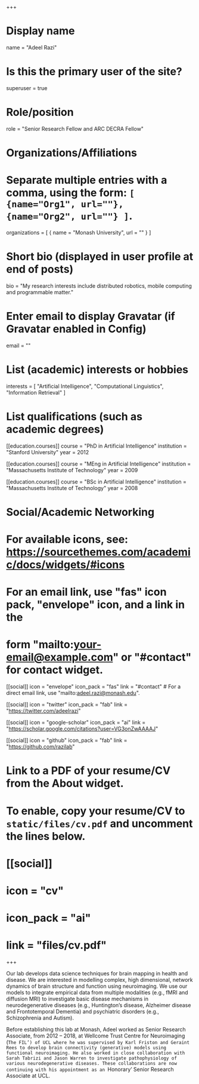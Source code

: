 +++
# Display name
name = "Adeel Razi"

# Is this the primary user of the site?
superuser = true

# Role/position
role = "Senior Research Fellow and ARC DECRA Fellow"

# Organizations/Affiliations
#   Separate multiple entries with a comma, using the form: `[ {name="Org1", url=""}, {name="Org2", url=""} ]`.
organizations = [ { name = "Monash University", url = "" } ]

# Short bio (displayed in user profile at end of posts)
bio = "My research interests include distributed robotics, mobile computing and programmable matter."

# Enter email to display Gravatar (if Gravatar enabled in Config)
email = ""

# List (academic) interests or hobbies
interests = [
  "Artificial Intelligence",
  "Computational Linguistics",
  "Information Retrieval"
]

# List qualifications (such as academic degrees)
[[education.courses]]
  course = "PhD in Artificial Intelligence"
  institution = "Stanford University"
  year = 2012

[[education.courses]]
  course = "MEng in Artificial Intelligence"
  institution = "Massachusetts Institute of Technology"
  year = 2009

[[education.courses]]
  course = "BSc in Artificial Intelligence"
  institution = "Massachusetts Institute of Technology"
  year = 2008

# Social/Academic Networking
# For available icons, see: https://sourcethemes.com/academic/docs/widgets/#icons
#   For an email link, use "fas" icon pack, "envelope" icon, and a link in the
#   form "mailto:your-email@example.com" or "#contact" for contact widget.

[[social]]
  icon = "envelope"
  icon_pack = "fas"
  link = "#contact"  # For a direct email link, use "mailto:adeel.razi@monash.edu".

[[social]]
  icon = "twitter"
  icon_pack = "fab"
  link = "https://twitter.com/adeelrazi"

[[social]]
  icon = "google-scholar"
  icon_pack = "ai"
  link = "https://scholar.google.com/citations?user=VG3onZwAAAAJ"

[[social]]
  icon = "github"
  icon_pack = "fab"
  link = "https://github.com/razilab"

# Link to a PDF of your resume/CV from the About widget.
# To enable, copy your resume/CV to `static/files/cv.pdf` and uncomment the lines below.
# [[social]]
#   icon = "cv"
#   icon_pack = "ai"
#   link = "files/cv.pdf"

+++

Our lab develops data science techniques for brain mapping in health and disease. We are interested in modelling complex, high dimensional, network dynamics of brain structure and function using neuroimaging. We use our models to integrate empirical data from multiple modalities (e.g., fMRI and diffusion MRI) to investigate basic disease mechanisms in neurodegenerative diseases (e.g., Huntington’s disease, Alzheimer disease and Frontotemporal Dementia) and psychiatric disorders (e.g., Schizophrenia and Autism).

Before establishing this lab at Monash, Adeel worked as Senior Research Associate, from 2012 – 2018, at Wellcome Trust Centre for Neuroimaging (`The FIL’) of UCL where he was supervised by Karl Friston and Geraint Rees to develop brain connectivity (generative) models using functional neuroimaging. He also worked in close collaboration with Sarah Tabrizi and Jason Warren to investigate pathophysiology of various neurodegenerative diseases. These collaborations are now continuing with his appointment as an `Honorary’ Senior Research Associate at UCL. 
